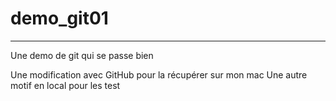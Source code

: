 # demo_git01
-------------------
Une demo de git
qui se passe bien

Une modification avec GitHub pour la récupérer sur mon mac
Une autre motif en local pour les test

